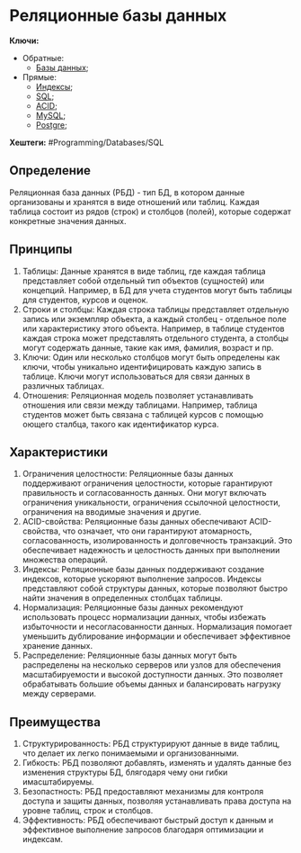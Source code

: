 
# Реляционные базы данных

**Ключи:**
- Обратные:
	- [Базы данных](databases);
- Прямые:
	- [Индексы](db-index);
	- [SQL](SQL);
	- [ACID](ACID);
	- [MySQL](MySQL);
	- [Postgre](PostgreSQL);

**Хештеги:** #Programming/Databases/SQL

## Определение

Реляционная база данных (РБД) - тип БД, в котором данные организованы и хранятся в виде отношений или таблиц. Каждая таблица состоит из рядов (строк) и столбцов (полей), которые содержат конкретные значения данных.

## Принципы

1) Таблицы: Данные хранятся в виде таблиц, где каждая таблица представляет собой отдельный тип объектов (сущностей) или концепций. Например, в БД для учета студентов могут быть таблицы для студентов, курсов и оценок.
2) Строки и столбцы: Каждая строка таблицы представляет отдельную запись или экземпляр объекта, а каждый столбец - отдельное поле или характеристику этого объекта.  Например, в таблице студентов каждая строка может представлять отдельного студента, а столбцы могут содержать данные, такие как имя, фамилия, возраст и пр.
3) Ключи: Один или несколько столбцов могут быть определены как ключи, чтобы уникально идентифицировать каждую запись в таблице. Ключи могут использоваться для связи данных в различных таблицах.
4) Отношения: Реляционная модель позволяет устанавливать отношения или связи между таблицами. Например, таблица студентов может быть связана с таблицей курсов с помощью оющего сталбца, такого как идентификатор курса.

## Характеристики

1) Ограничения целостности: Реляционные базы данных поддерживают ограничения целостности, которые гарантируют правильность и согласованность данных. Они могут включать ограничения уникальности, ограничения ссылочной целостности, ограничения на вводимые значения и другие.
2) ACID-свойства: Реляционные базы данных обеспечивают ACID-свойства, что означает, что они гарантируют атомарность, согласованность, изолированность и долговечность транзакций. Это обеспечивает надежность и целостность данных при выполнении множества операций.
3) Индексы: Реляционные базы данных поддерживают создание индексов, которые ускоряют выполнение запросов. Индексы представляют собой структуры данных, которые позволяют быстро найти значения в определенных столбцах таблицы.
4) Нормализация: Реляционные базы данных рекомендуют использовать процесс нормализации данных, чтобы избежать избыточности и несогласованности данных. Нормализация помогает уменьшить дублирование информации и обеспечивает эффективное хранение данных.
5) Распределение: Реляционные базы данных могут быть распределены на несколько серверов или узлов для обеспечения масштабируемости и высокой доступности данных. Это позволяет обрабатывать большие объемы данных и балансировать нагрузку между серверами.

## Преимущества

1) Структурированность: РБД структурируют данные в виде таблиц, что делает их легко понимаемыми и организованными.
2) Гибкость: РБД позволяют добавлять, изменять и удалять данные без изменения структуры БД, блягодаря чему они гибки имасштабируемы.
3) Безопастность: РБД предоставляют механизмы для контроля доступа и защиты данных, позволяя устанавливать права доступа на уровне таблиц, строк и столбцов.
4) Эффективность: РБД обеспечивают быстрый доступ к данным и эффективное выполнение запросов благодаря оптимизации и индексам.
